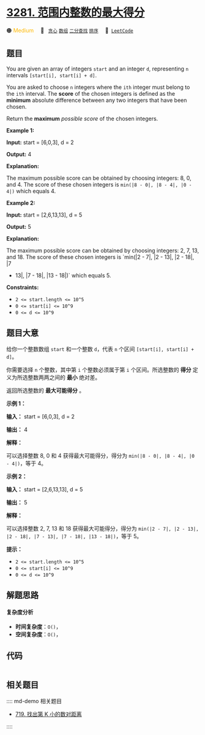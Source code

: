# [3281. 范围内整数的最大得分](https://leetcode.com/problems/maximize-score-of-numbers-in-ranges)

🟠 <font color=#ffb800>Medium</font>&emsp; 🔖&ensp; [`贪心`](/leetcode/outline/tag/greedy.md) [`数组`](/leetcode/outline/tag/array.md) [`二分查找`](/leetcode/outline/tag/binary-search.md) [`排序`](/leetcode/outline/tag/sorting.md)&emsp; 🔗&ensp;[`LeetCode`](https://leetcode.com/problems/maximize-score-of-numbers-in-ranges)


## 题目

You are given an array of integers `start` and an integer `d`, representing
`n` intervals `[start[i], start[i] + d]`.

You are asked to choose `n` integers where the `ith` integer must belong to
the `ith` interval. The **score** of the chosen integers is defined as the
**minimum** absolute difference between any two integers that have been
chosen.

Return the **maximum** _possible score_ of the chosen integers.



**Example 1:**

**Input:** start = [6,0,3], d = 2

**Output:** 4

**Explanation:**

The maximum possible score can be obtained by choosing integers: 8, 0, and 4.
The score of these chosen integers is `min(|8 - 0|, |8 - 4|, |0 - 4|)` which
equals 4.

**Example 2:**

**Input:** start = [2,6,13,13], d = 5

**Output:** 5

**Explanation:**

The maximum possible score can be obtained by choosing integers: 2, 7, 13, and
18. The score of these chosen integers is `min(|2 - 7|, |2 - 13|, |2 - 18|, |7
- 13|, |7 - 18|, |13 - 18|)` which equals 5.



**Constraints:**

  * `2 <= start.length <= 10^5`
  * `0 <= start[i] <= 10^9`
  * `0 <= d <= 10^9`


## 题目大意

给你一个整数数组 `start` 和一个整数 `d`，代表 `n` 个区间 `[start[i], start[i] + d]`。

你需要选择 `n` 个整数，其中第 `i` 个整数必须属于第 `i` 个区间。所选整数的 **得分** 定义为所选整数两两之间的 **最小** 绝对差。

返回所选整数的 **最大可能得分** 。



**示例 1：**

**输入：** start = [6,0,3], d = 2

**输出：** 4

**解释：**

可以选择整数 8, 0 和 4 获得最大可能得分，得分为 `min(|8 - 0|, |8 - 4|, |0 - 4|)`，等于 4。

**示例 2：**

**输入：** start = [2,6,13,13], d = 5

**输出：** 5

**解释：**

可以选择整数 2, 7, 13 和 18 获得最大可能得分，得分为 `min(|2 - 7|, |2 - 13|, |2 - 18|, |7 - 13|,
|7 - 18|, |13 - 18|)`，等于 5。



**提示：**

  * `2 <= start.length <= 10^5`
  * `0 <= start[i] <= 10^9`
  * `0 <= d <= 10^9`


## 解题思路

#### 复杂度分析

- **时间复杂度**：`O()`，
- **空间复杂度**：`O()`，

## 代码

```javascript

```

## 相关题目

:::: md-demo 相关题目
- [719. 找出第 K 小的数对距离](https://leetcode.com/problems/find-k-th-smallest-pair-distance)

::::
